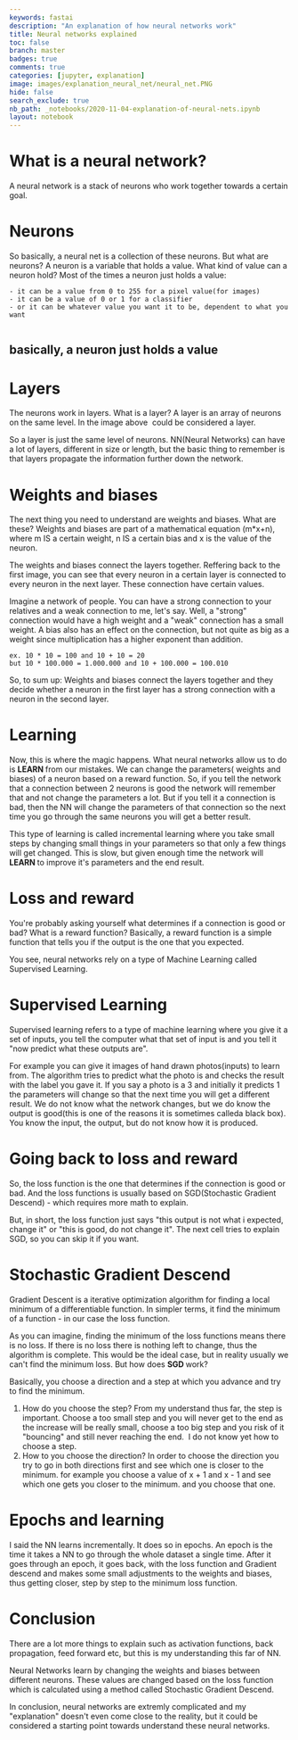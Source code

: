```yaml
---
keywords: fastai
description: "An explanation of how neural networks work"
title: Neural networks explained
toc: false
branch: master
badges: true
comments: true
categories: [jupyter, explanation]
image: images/explanation_neural_net/neural_net.PNG
hide: false
search_exclude: true
nb_path: _notebooks/2020-11-04-explanation-of-neural-nets.ipynb
layout: notebook
---
```


<!--
#################################################
### THIS FILE WAS AUTOGENERATED! DO NOT EDIT! ###
#################################################
# file to edit: _notebooks/2020-11-04-explanation-of-neural-nets.ipynb
-->

<div class="container" id="notebook-container">
        
<div class="cell border-box-sizing text_cell rendered"><div class="inner_cell">
<div class="text_cell_render border-box-sizing rendered_html">
<h1 id="What-is-a-neural-network?">What is a neural network?<a class="anchor-link" href="#What-is-a-neural-network?"> </a></h1><p>A neural network is a stack of neurons who work together towards a certain goal.
<img src="/Blogging/images/copied_from_nb/my_icons/neural_net.PNG" alt=""></p>

</div>
</div>
</div>
<div class="cell border-box-sizing text_cell rendered"><div class="inner_cell">
<div class="text_cell_render border-box-sizing rendered_html">
<h1 id="Neurons">Neurons<a class="anchor-link" href="#Neurons"> </a></h1><p>So basically, a neural net is a collection of these neurons. But what are neurons?
A neuron is a variable that holds a value. 
What kind of value can a neuron hold?
Most of the times a neuron just holds a value:</p>

<pre><code>- it can be a value from 0 to 255 for a pixel value(for images)
- it can be a value of 0 or 1 for a classifier
- or it can be whatever value you want it to be, dependent to what you want

</code></pre>
<h2 id="basically,-a-neuron-just-holds-a-value">basically, a neuron just holds a value<a class="anchor-link" href="#basically,-a-neuron-just-holds-a-value"> </a></h2>
</div>
</div>
</div>
<div class="cell border-box-sizing text_cell rendered"><div class="inner_cell">
<div class="text_cell_render border-box-sizing rendered_html">
<h1 id="Layers">Layers<a class="anchor-link" href="#Layers"> </a></h1><p>The neurons work in layers. What is a layer? A layer is an array of neurons on the same level. In the image above 
<img src="/Blogging/images/copied_from_nb/my_icons/layer.PNG" alt=""> could be considered a layer.</p>
<p>So a layer is just the same level of neurons. NN(Neural Networks) can have a lot of layers, different in size or length, but the basic thing to remember is that layers propagate the information further down the network. 
<img src="/Blogging/images/copied_from_nb/my_icons/more_neural_nets.PNG" alt=""></p>

</div>
</div>
</div>
<div class="cell border-box-sizing text_cell rendered"><div class="inner_cell">
<div class="text_cell_render border-box-sizing rendered_html">
<h1 id="Weights-and-biases">Weights and biases<a class="anchor-link" href="#Weights-and-biases"> </a></h1><p>The next thing you need to understand are weights and biases. What are these? 
Weights and biases are part of a mathematical equation (m*x+n), where m IS a certain weight, n IS a certain bias and x is the value of the neuron.</p>
<p>The weights and biases connect the layers together. Reffering back to the first image, you can see that every neuron in a certain layer is connected to every neuron in the next layer. These connection have certain values.</p>
<p>Imagine a network of people. You can have a strong connection to your relatives and a weak connection to me, let's say. Well, a "strong" connection would have a high weight and a "weak" connection has a small weight. A bias also has an effect on the connection, but not quite as big as a weight since multiplication has a higher exponent than addition.</p>

<pre><code>ex. 10 * 10 = 100 and 10 + 10 = 20
but 10 * 100.000 = 1.000.000 and 10 + 100.000 = 100.010</code></pre>
<p>So, to sum up:
Weights and biases connect the layers together and they decide whether a neuron in the first layer has a strong connection with a neuron in the second layer.</p>

</div>
</div>
</div>
<div class="cell border-box-sizing text_cell rendered"><div class="inner_cell">
<div class="text_cell_render border-box-sizing rendered_html">
<h1 id="Learning">Learning<a class="anchor-link" href="#Learning"> </a></h1><p>Now, this is where the magic happens. What neural networks allow us to do is <b> LEARN </b> from our mistakes. We can change the parameters( weights and biases) of a neuron based on a reward function. So, if you tell the network that a connection between 2 neurons is good the network will remember that and not change the parameters a lot. But if you tell it a connection is bad, then the NN will change the parameters of that connection so the next time you go through the same neurons you will get a better result.</p>
<p>This type of learning is called incremental learning where you take small steps by changing small things in your parameters so that only a few things will get changed. This is slow, but given enough time the network will <b> LEARN </b> to improve it's parameters and the end result.</p>

</div>
</div>
</div>
<div class="cell border-box-sizing text_cell rendered"><div class="inner_cell">
<div class="text_cell_render border-box-sizing rendered_html">
<h1 id="Loss-and-reward">Loss and reward<a class="anchor-link" href="#Loss-and-reward"> </a></h1><p>You're probably asking yourself what determines if a connection is good or bad? What is a reward function?
Basically, a reward function is a simple function that tells you if the output is the one that you expected.</p>
<p>You see, neural networks rely on a type of Machine Learning called Supervised Learning.</p>

</div>
</div>
</div>
<div class="cell border-box-sizing text_cell rendered"><div class="inner_cell">
<div class="text_cell_render border-box-sizing rendered_html">
<h1 id="Supervised-Learning">Supervised Learning<a class="anchor-link" href="#Supervised-Learning"> </a></h1><p>Supervised learning refers to a type of machine learning where you give it a set of inputs, you tell the computer what that set of input is and you tell it "now predict what these outputs are".</p>
<p>For example you can give it images of hand drawn photos(inputs) to learn from. The algorithm tries to predict what the photo is and checks the result with the label you gave it. If you say a photo is a 3 and initially it predicts 1 the parameters will change so that the next time you will get a different result. We do not know what the network changes, but we do know the output is good(this is one of the reasons it is sometimes calleda black box). You know the input, the output, but do not know how it is produced.</p>
<h1 id="Going-back-to-loss-and-reward">Going back to loss and reward<a class="anchor-link" href="#Going-back-to-loss-and-reward"> </a></h1><p>So, the loss function is the one that determines if the connection is good or bad. And the loss functions is usually based on SGD(Stochastic Gradient Descend) - which requires more math to explain.</p>
<p>But, in short, the loss function just says "this output is not what i expected, change it" or "this is good, do not change it".
The next cell tries to explain SGD, so you can skip it if you want.</p>

</div>
</div>
</div>
<div class="cell border-box-sizing text_cell rendered"><div class="inner_cell">
<div class="text_cell_render border-box-sizing rendered_html">
<h1 id="Stochastic-Gradient-Descend">Stochastic Gradient Descend<a class="anchor-link" href="#Stochastic-Gradient-Descend"> </a></h1><p>Gradient Descent is a iterative optimization algorithm for finding a local minimum of a differentiable function. In simpler terms, it find the minimum of a function - in our case the loss function.</p>
<p>As you can imagine, finding the minimum of the loss functions means there is no loss. If there is no loss there is nothing left to change, thus the algorithm is complete. This would be the ideal case, but in reality usually we can't find the minimum loss.
But how does <b> SGD </b> work?</p>
<p>Basically, you choose a direction and a step at which you advance and try to find the minimum.
<img src="/Blogging/images/copied_from_nb/my_icons/loss1.PNG" alt=""></p>
<ol>
<li>How do you choose the step? From my understand thus far, the step is important. Choose a too small step and you will never get to the end as the increase will be really small, choose a too big step and you risk of it "bouncing" and still never reaching the end.
<img src="/Blogging/images/copied_from_nb/my_icons/loss2.PNG" alt=""> I do not know yet how to choose a step.</li>
<li>How to you choose the direction? In order to choose the direction you try to go in both directions first and see which one is closer to the minimum. for example you choose a value of x + 1 and x - 1 and see which one gets you closer to the minimum. and you choose that one.</li>
</ol>

</div>
</div>
</div>
<div class="cell border-box-sizing text_cell rendered"><div class="inner_cell">
<div class="text_cell_render border-box-sizing rendered_html">
<h1 id="Epochs-and-learning">Epochs and learning<a class="anchor-link" href="#Epochs-and-learning"> </a></h1><p>I said the NN learns incrementally. It does so in epochs. An epoch is the time it takes a NN to go through the whole dataset a single time. After it goes through an epoch, it goes back, with the loss function and Gradient descend and makes some small adjustments to the weights and biases, thus getting closer, step by step to the minimum loss function.</p>

</div>
</div>
</div>
<div class="cell border-box-sizing text_cell rendered"><div class="inner_cell">
<div class="text_cell_render border-box-sizing rendered_html">
<h1 id="Conclusion">Conclusion<a class="anchor-link" href="#Conclusion"> </a></h1><p>There are a lot more things to explain such as activation functions, back propagation, feed forward etc, but this is my understanding this far of NN.</p>
<p>Neural Networks learn by changing the weights and biases between different neurons. These values are changed based on the loss function which is calculated using a method called Stochastic Gradient Descend.</p>
<p>In conclusion, neural networks are extremly complicated and my "explanation" doesn't even come close to the reality, but it could be considered a starting point towards understand these neural networks.</p>

</div>
</div>
</div>
</div>
 

